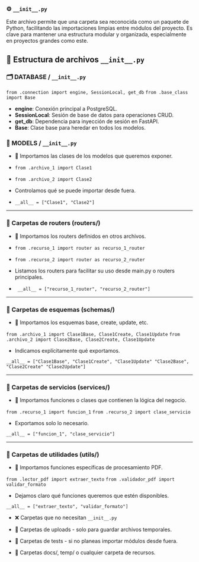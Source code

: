 ### ⚙️ ```__init__.py```

Este archivo permite que una carpeta sea reconocida como un paquete de Python, facilitando las importaciones limpias entre módulos del proyecto.
Es clave para mantener una estructura modular y organizada, especialmente en proyectos grandes como este.


## 🧠 **Estructura de archivos `__init__.py`**

### 🗂️ DATABASE / `__init__.py`

 ```from .connection import engine, SessionLocal, get_db```
 ```from .base_class import Base```

- **engine**: Conexión principal a PostgreSQL.
- **SessionLocal**: Sesión de base de datos para operaciones CRUD.
- **get_db**: Dependencia para inyección de sesión en FastAPI.
- **Base**: Clase base para heredar en todos los modelos.


### 📁 MODELS / `__init__.py` 

- 🎯 Importamos las clases de los modelos que queremos exponer.

- ```from .archivo_1 import Clase1```
- ```from .archivo_2 import Clase2```

-  Controlamos qué se puede importar desde fuera.

- ```__all__ = ["Clase1", "Clase2"]```

---

###  📁 Carpetas de routers (routers/)

-  🎯 Importamos los routers definidos en otros archivos.

- ```from .recurso_1 import router as recurso_1_router```
- ```from .recurso_2 import router as recurso_2_router```

-  Listamos los routers para facilitar su uso desde main.py o routers principales.

- ``` __all__ = ["recurso_1_router", "recurso_2_router"]```

---

###  📁 Carpetas de esquemas (schemas/)

-  🎯 Importamos los esquemas base, create, update, etc.

`from .archivo_1 import Clase1Base, Clase1Create, Clase1Update`
`from .archivo_2 import Clase2Base, Clase2Create, Clase1Update`

-  Indicamos explícitamente qué exportamos.

`__all__ = ["Clase1Base", "Clase1Create", "Clase1Update" "Clase2Base", "Clase2Create" "Clase2Update"]`

---

### 📁 Carpetas de servicios (services/)

-  🎯 Importamos funciones o clases que contienen la lógica del negocio.

`from .recurso_1 import funcion_1`
`from .recurso_2 import clase_servicio`

-  Exportamos solo lo necesario.

`__all__ = ["funcion_1", "clase_servicio"]`

---

### 📁 Carpetas de utilidades (utils/)

-  🎯 Importamos funciones específicas de procesamiento PDF.

`from .lector_pdf import extraer_texto`
`from .validador_pdf import validar_formato`

-  Dejamos claro qué funciones queremos que estén disponibles.

`__all__ = ["extraer_texto", "validar_formato"]`




- ❌ Carpetas que no necesitan `__init__.py`

- 📁 Carpetas de uploads - solo para guardar archivos temporales.
- 📁 Carpetas de tests - si no planeas importar módulos desde fuera.
- 📁 Carpetas docs/, temp/ o cualquier carpeta de recursos.